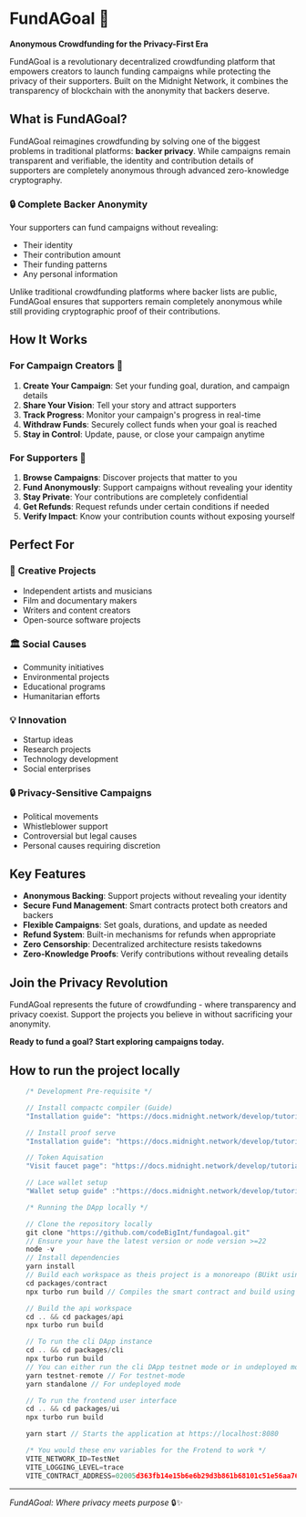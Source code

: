 # FundAGoal 🎯

**Anonymous Crowdfunding for the Privacy-First Era**

FundAGoal is a revolutionary decentralized crowdfunding platform that empowers creators to launch funding campaigns while protecting the privacy of their supporters. Built on the Midnight Network, it combines the transparency of blockchain with the anonymity that backers deserve.

## What is FundAGoal?

FundAGoal reimagines crowdfunding by solving one of the biggest problems in traditional platforms: **backer privacy**. While campaigns remain transparent and verifiable, the identity and contribution details of supporters are completely anonymous through advanced zero-knowledge cryptography.

### 🔒 **Complete Backer Anonymity**

Your supporters can fund campaigns without revealing:

- Their identity
- Their contribution amount
- Their funding patterns
- Any personal information

Unlike traditional crowdfunding platforms where backer lists are public, FundAGoal ensures that supporters remain completely anonymous while still providing cryptographic proof of their contributions.

## How It Works

### For Campaign Creators 📢

1. **Create Your Campaign**: Set your funding goal, duration, and campaign details
2. **Share Your Vision**: Tell your story and attract supporters
3. **Track Progress**: Monitor your campaign's progress in real-time
4. **Withdraw Funds**: Securely collect funds when your goal is reached
5. **Stay in Control**: Update, pause, or close your campaign anytime

### For Supporters 🤝

1. **Browse Campaigns**: Discover projects that matter to you
2. **Fund Anonymously**: Support campaigns without revealing your identity
3. **Stay Private**: Your contributions are completely confidential
4. **Get Refunds**: Request refunds under certain conditions if needed
5. **Verify Impact**: Know your contribution counts without exposing yourself

## Perfect For

### 🎨 **Creative Projects**

- Independent artists and musicians
- Film and documentary makers
- Writers and content creators
- Open-source software projects

### 🏛️ **Social Causes**

- Community initiatives
- Environmental projects
- Educational programs
- Humanitarian efforts

### 💡 **Innovation**

- Startup ideas
- Research projects
- Technology development
- Social enterprises

### 🔒 **Privacy-Sensitive Campaigns**

- Political movements
- Whistleblower support
- Controversial but legal causes
- Personal causes requiring discretion

## Key Features

- **Anonymous Backing**: Support projects without revealing your identity
- **Secure Fund Management**: Smart contracts protect both creators and backers
- **Flexible Campaigns**: Set goals, durations, and update as needed
- **Refund System**: Built-in mechanisms for refunds when appropriate
- **Zero Censorship**: Decentralized architecture resists takedowns
- **Zero-Knowledge Proofs**: Verify contributions without revealing details

## Join the Privacy Revolution

FundAGoal represents the future of crowdfunding - where transparency and privacy coexist. Support the projects you believe in without sacrificing your anonymity.

**Ready to fund a goal? Start exploring campaigns today.**

## How to run the project locally

```js
    /* Development Pre-requisite */

    // Install compactc compiler (Guide)
    "Installation guide": "https://docs.midnight.network/develop/tutorial/building/#midnight-compact-compiler"

    // Install proof serve
    "Installation guide": "https://docs.midnight.network/develop/tutorial/using/proof-server"

    // Token Aquisation
    "Visit faucet page": "https://docs.midnight.network/develop/tutorial/using/proof-server"

    // Lace wallet setup
    "Wallet setup guide" :"https://docs.midnight.network/develop/tutorial/using/chrome-ext"

    /* Running the DApp locally */

    // Clone the repository locally
    git clone "https://github.com/codeBigInt/fundagoal.git"
    // Ensure your have the latest version or node version >=22
    node -v
    // Install dependencies
    yarn install
    // Build each workspace as theis project is a monoreapo (BUikt using turbo repo)
    cd packages/contract
    npx turbo run build // Compiles the smart contract and build using compactc copiler and builds the contract workspace

    // Build the api workspace
    cd .. && cd packages/api
    npx turbo run build

    // To run the cli DApp instance
    cd .. && cd packages/cli
    npx turbo run build
    // You can either run the cli DApp testnet mode or in undeployed mode
    yarn testnet-remote // For testnet-mode
    yarn standalone // For undeployed mode

    // To run the frontend user interface
    cd .. && cd packages/ui
    npx turbo run build

    yarn start // Starts the application at https://localhost:8080

    /* You would these env variables for the Frotend to work */
    VITE_NETWORK_ID=TestNet
    VITE_LOGGING_LEVEL=trace
    VITE_CONTRACT_ADDRESS=02005d363fb14e15b6e6b29d3b861b68101c51e56aa766912b5013ea39060fafa734

```

---

_FundAGoal: Where privacy meets purpose_ 🔒✨
